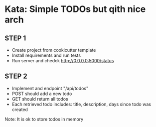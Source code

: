 # Kata: Simple TODOs but qith nice arch

## STEP 1

* Create project from cookicutter template
* Install requirements and run tests 
* Run server and chedck http://0.0.0.0:5000/status

## STEP 2 

* Implement and endpoint "/api/todos"
* POST should add a new todo
* GET should return all todos
* Each retrieved todo includes: title, description, days since todo was created

Note: It is ok to store todos in memory

